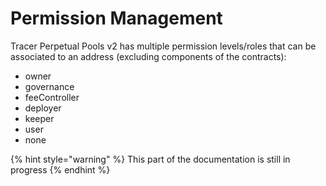 # Permission Management

Tracer Perpetual Pools v2 has multiple permission levels/roles that can be associated to an address (excluding components of the contracts):

* owner
* governance
* feeController
* deployer
* keeper
* user
* none

{% hint style="warning" %}
This part of the documentation is still in progress
{% endhint %}
